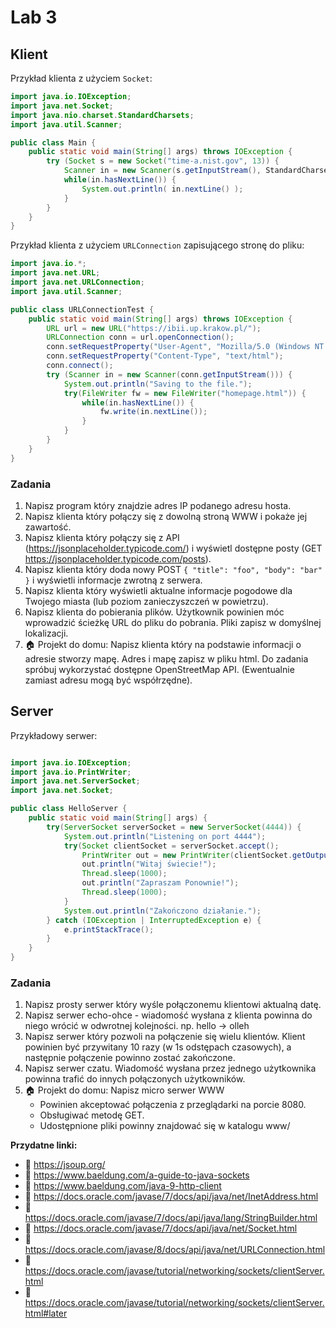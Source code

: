 # Lab 3
## Klient
Przykład klienta z użyciem `Socket`:
```java
import java.io.IOException;
import java.net.Socket;
import java.nio.charset.StandardCharsets;
import java.util.Scanner;

public class Main {
    public static void main(String[] args) throws IOException {
	    try (Socket s = new Socket("time-a.nist.gov", 13)) {
	        Scanner in = new Scanner(s.getInputStream(), StandardCharsets.UTF_8);
	        while(in.hasNextLine()) {
	            System.out.println( in.nextLine() );
            }
        }
    }
}
```

Przykład klienta z użyciem `URLConnection` zapisującego stronę do pliku:
```java
import java.io.*;
import java.net.URL;
import java.net.URLConnection;
import java.util.Scanner;

public class URLConnectionTest {
    public static void main(String[] args) throws IOException {
        URL url = new URL("https://ibii.up.krakow.pl/");
        URLConnection conn = url.openConnection();
        conn.setRequestProperty("User-Agent", "Mozilla/5.0 (Windows NT 6.1; Win64; x64; rv:47.0) Gecko/20100101 Firefox/47.0");
        conn.setRequestProperty("Content-Type", "text/html");
        conn.connect();
        try (Scanner in = new Scanner(conn.getInputStream())) {
            System.out.println("Saving to the file.");
            try(FileWriter fw = new FileWriter("homepage.html")) {
                while(in.hasNextLine()) {
                    fw.write(in.nextLine());
                }
            }
        }
    }
}
```

### Zadania
1. Napisz program który znajdzie adres IP podanego adresu hosta.
2. Napisz klienta który połączy się z dowolną stroną WWW i pokaże jej zawartość. 
3. Napisz klienta który połączy się z API (https://jsonplaceholder.typicode.com/) i wyświetl dostępne posty (GET https://jsonplaceholder.typicode.com/posts). 
4. Napisz klienta który doda nowy POST `{ "title": "foo", "body": "bar" }` i wyświetli informacje zwrotną z serwera.
6. Napisz klienta który wyświetli aktualne informacje pogodowe dla Twojego miasta (lub poziom zanieczyszczeń w powietrzu).
7. Napisz klienta do pobierania plików. Użytkownik powinien móc wprowadzić ścieżkę URL do pliku do pobrania. Pliki zapisz w domyślnej lokalizacji.
8. 🏠 Projekt do domu: Napisz klienta który na podstawie informacji o adresie stworzy mapę. Adres i mapę zapisz w pliku html. Do zadania spróbuj wykorzystać dostępne OpenStreetMap API. (Ewentualnie zamiast adresu mogą być współrzędne).

## Server
Przykładowy serwer:
```java

import java.io.IOException;
import java.io.PrintWriter;
import java.net.ServerSocket;
import java.net.Socket;

public class HelloServer {
    public static void main(String[] args) {
        try(ServerSocket serverSocket = new ServerSocket(4444)) {
            System.out.println("Listening on port 4444");
            try(Socket clientSocket = serverSocket.accept();
            	PrintWriter out = new PrintWriter(clientSocket.getOutputStream(), true)) {
                out.println("Witaj świecie!");
                Thread.sleep(1000);
                out.println("Zapraszam Ponownie!");
                Thread.sleep(1000);
            }
            System.out.println("Zakończono działanie.");
        } catch (IOException | InterruptedException e) {
            e.printStackTrace();
        }
    }
}
```

### Zadania
1. Napisz prosty serwer który wyśle połączonemu klientowi aktualną datę.
2. Napisz serwer echo-ohce - wiadomość wysłana z klienta powinna do niego wrócić w odwrotnej kolejności. np. hello -> olleh
3. Napisz serwer który pozwoli na połączenie się wielu klientów. Klient powinien być przywitany 10 razy (w 1s odstępach czasowych), a następnie połączenie powinno zostać zakończone.
4. Napisz serwer czatu. Wiadomość wysłana przez jednego użytkownika powinna trafić do innych połączonych użytkowników.
5. 🏠 Projekt do domu: Napisz micro serwer WWW
	* Powinien akceptować połączenia z przeglądarki na porcie 8080.
	* Obsługiwać metodę GET.
	* Udostępnione pliki powinny znajdować się w katalogu www/

**Przydatne linki:**
* 📖 https://jsoup.org/
* 📖 https://www.baeldung.com/a-guide-to-java-sockets
* 📖 https://www.baeldung.com/java-9-http-client
* 📖 https://docs.oracle.com/javase/7/docs/api/java/net/InetAddress.html
* 📖 https://docs.oracle.com/javase/7/docs/api/java/lang/StringBuilder.html
* 📖 https://docs.oracle.com/javase/7/docs/api/java/net/Socket.html
* 📖 https://docs.oracle.com/javase/8/docs/api/java/net/URLConnection.html
* 📖 https://docs.oracle.com/javase/tutorial/networking/sockets/clientServer.html
* 📖 https://docs.oracle.com/javase/tutorial/networking/sockets/clientServer.html#later
 
